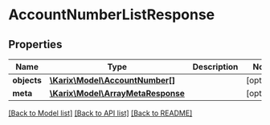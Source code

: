 # AccountNumberListResponse

## Properties
Name | Type | Description | Notes
------------ | ------------- | ------------- | -------------
**objects** | [**\Karix\Model\AccountNumber[]**](AccountNumber.md) |  | [optional] 
**meta** | [**\Karix\Model\ArrayMetaResponse**](ArrayMetaResponse.md) |  | [optional] 

[[Back to Model list]](../README.md#documentation-for-models) [[Back to API list]](../README.md#documentation-for-api-endpoints) [[Back to README]](../README.md)


